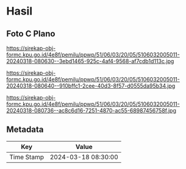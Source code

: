 # Hasil

## Foto C Plano

https://sirekap-obj-formc.kpu.go.id/4e8f/pemilu/ppwp/51/06/03/20/05/5106032005011-20240318-080630--3ebd1465-925c-4af4-9568-af7cdb1d113c.jpg

https://sirekap-obj-formc.kpu.go.id/4e8f/pemilu/ppwp/51/06/03/20/05/5106032005011-20240318-080640--910bffc1-2cee-40d3-8f57-d0555da95b34.jpg

https://sirekap-obj-formc.kpu.go.id/4e8f/pemilu/ppwp/51/06/03/20/05/5106032005011-20240318-080736--ac8c6d16-7251-4870-ac55-68987456758f.jpg


## Metadata

| Key        | Value               |
| ---------- | ------------------- |
| Time Stamp | 2024-03-18 08:30:00 |



